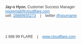 <html>

<body>

<p style="font-family: Helvetica; font-size: 12px; color:#404040;">
<b>Jay-o Hyon</b>, Customer Success Manager
<br />
<a href="mailto:jay-o@cloudflare.com" style="color: #2f7bbf;">youremail@cloudflare.com</a>
<br />cell:
<a href="tel:18889935273" style="color: #2f7bbf;">18889935273</a>
&nbsp;&nbsp;&nbsp;|&nbsp;&nbsp;&nbsp;
twitter <a href="www.twitter.com/yourname" style="color: #2f7bbf;">@yourname</a>
</p>

<a href="https://www.cloudflare.com/" target="_blank">
<div style="background-image: url('https://www.cloudflare.com/img/signature-cloud.png'); background-size: 200px 30px; width: 200px; height: 30px; margin-right: 20px;"></div></a>

<p style="font-family: Helvetica; font-size: 12px; color:#404040;">1 888 99 FLARE
&nbsp;&nbsp;&nbsp;|&nbsp;&nbsp;&nbsp;
<a href="https://www.cloudflare.com" style="color: #2f7bbf;">www.cloudflare.com</a>
</p>
</body>
</html>
